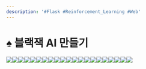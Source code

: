 ```yaml
---
description: '#Flask #Reinforcement_Learning #Web'
---
```


# ♠ 블랙잭 AI 만들기

![](../../../.gitbook/assets/Untitled.png)![](<../../../.gitbook/assets/Untitled 1 (2).png>)![](<../../../.gitbook/assets/Untitled 2 (2).png>)![](<../../../.gitbook/assets/Untitled 3 (3).png>)![](<../../../.gitbook/assets/Untitled 4 (1).png>)![](<../../../.gitbook/assets/Untitled 5 (1).png>)![](<../../../.gitbook/assets/Untitled 6 (2).png>)![](<../../../.gitbook/assets/Untitled 7 (1).png>)![](<../../../.gitbook/assets/Untitled 8 (1).png>)![](<../../../.gitbook/assets/Untitled 9 (2).png>)![](<../../../.gitbook/assets/Untitled 10 (1).png>)![](<../../../.gitbook/assets/Untitled 11 (3).png>)![](<../../../.gitbook/assets/Untitled 12 (1).png>)![](<../../../.gitbook/assets/Untitled 13 (1).png>)![](<../../../.gitbook/assets/Untitled 14 (1).png>)![](<../../../.gitbook/assets/Untitled 15 (1).png>)![](<../../../.gitbook/assets/Untitled 16 (1).png>)![](<../../../.gitbook/assets/Untitled 17 (1).png>)![](<../../../.gitbook/assets/Untitled 18 (1).png>)![](<../../../.gitbook/assets/Untitled 19.png>)![](<../../../.gitbook/assets/Untitled 20.png>)
